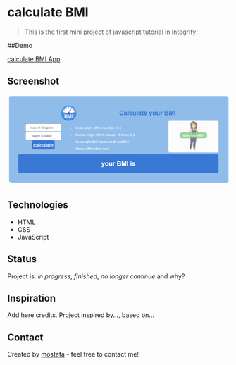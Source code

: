 # calculate BMI

> This is the first mini project of javascript tutorial in Integrify!

##Demo

[calculate BMI App](https://mostafain.github.io/BMI-miniProject/bmiIndex.html)

## Screenshot

![Example screenshot](./images/calculateBMI_screenshot.png)

## Technologies

- HTML
- CSS
- JavaScript

## Status

Project is: _in progress_, _finished_, _no longer continue_ and why?

## Inspiration

Add here credits. Project inspired by..., based on...

## Contact

Created by [mostafa](https://github.mostafaIn.com) - feel free to contact me!
